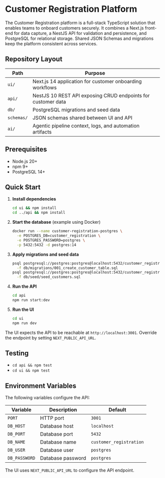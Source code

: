 <!--
App: Customer Registration
Package: documentation
File: README.md
Version: 0.1.0
Turns: [1]
Author: ChatGPT
Date: 2025-09-18T16:44:28Z
Description: Project overview and setup instructions for the Customer Registration full-stack application.
-->
# Customer Registration Platform

The Customer Registration platform is a full-stack TypeScript solution that enables teams to onboard customers securely.
It combines a Next.js front-end for data capture, a NestJS API for validation and persistence, and PostgreSQL for relational storage.
Shared JSON Schemas and migrations keep the platform consistent across services.

## Repository Layout

| Path | Purpose |
| --- | --- |
| `ui/` | Next.js 14 application for customer onboarding workflows |
| `api/` | NestJS 10 REST API exposing CRUD endpoints for customer data |
| `db/` | PostgreSQL migrations and seed data |
| `schemas/` | JSON schemas shared between UI and API |
| `ai/` | Agentic pipeline context, logs, and automation artifacts |

## Prerequisites

- Node.js 20+
- npm 9+
- PostgreSQL 14+

## Quick Start

1. **Install dependencies**
   ```bash
   cd ui && npm install
   cd ../api && npm install
   ```

2. **Start the database** (example using Docker)
   ```bash
   docker run --name customer-registration-postgres \
     -e POSTGRES_DB=customer_registration \
     -e POSTGRES_PASSWORD=postgres \
     -p 5432:5432 -d postgres:14
   ```

3. **Apply migrations and seed data**
   ```bash
   psql postgresql://postgres:postgres@localhost:5432/customer_registration \
     -f db/migrations/001_create_customer_table.sql
   psql postgresql://postgres:postgres@localhost:5432/customer_registration \
     -f db/seed/seed_customers.sql
   ```

4. **Run the API**
   ```bash
   cd api
   npm run start:dev
   ```

5. **Run the UI**
   ```bash
   cd ui
   npm run dev
   ```

The UI expects the API to be reachable at `http://localhost:3001`. Override the endpoint by setting `NEXT_PUBLIC_API_URL`.

## Testing

- `cd api && npm test`
- `cd ui && npm test`

## Environment Variables

The following variables configure the API:

| Variable | Description | Default |
| --- | --- | --- |
| `PORT` | HTTP port | `3001` |
| `DB_HOST` | Database host | `localhost` |
| `DB_PORT` | Database port | `5432` |
| `DB_NAME` | Database name | `customer_registration` |
| `DB_USER` | Database user | `postgres` |
| `DB_PASSWORD` | Database password | `postgres` |

The UI uses `NEXT_PUBLIC_API_URL` to configure the API endpoint.

